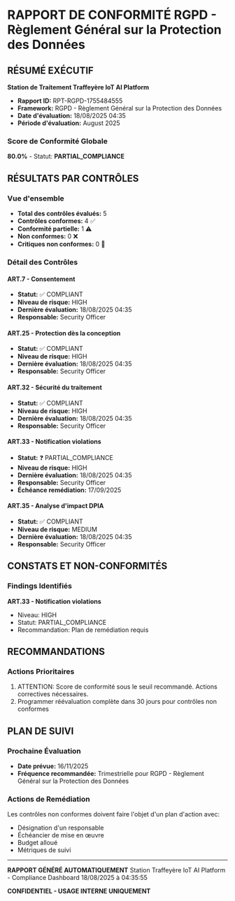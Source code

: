 
# RAPPORT DE CONFORMITÉ RGPD - Règlement Général sur la Protection des Données

## RÉSUMÉ EXÉCUTIF

**Station de Traitement Traffeyère IoT AI Platform**
- **Rapport ID:** RPT-RGPD-1755484555
- **Framework:** RGPD - Règlement Général sur la Protection des Données
- **Date d'évaluation:** 18/08/2025 04:35
- **Période d'évaluation:** August 2025

### Score de Conformité Globale
**80.0%** - Statut: **PARTIAL_COMPLIANCE**

## RÉSULTATS PAR CONTRÔLES

### Vue d'ensemble
- **Total des contrôles évalués:** 5
- **Contrôles conformes:** 4 ✅
- **Conformité partielle:** 1 ⚠️
- **Non conformes:** 0 ❌
- **Critiques non conformes:** 0 🚨

### Détail des Contrôles

#### ART.7 - Consentement
- **Statut:** ✅ COMPLIANT
- **Niveau de risque:** HIGH
- **Dernière évaluation:** 18/08/2025 04:35
- **Responsable:** Security Officer

#### ART.25 - Protection dès la conception
- **Statut:** ✅ COMPLIANT
- **Niveau de risque:** HIGH
- **Dernière évaluation:** 18/08/2025 04:35
- **Responsable:** Security Officer

#### ART.32 - Sécurité du traitement
- **Statut:** ✅ COMPLIANT
- **Niveau de risque:** HIGH
- **Dernière évaluation:** 18/08/2025 04:35
- **Responsable:** Security Officer

#### ART.33 - Notification violations
- **Statut:** ❓ PARTIAL_COMPLIANCE
- **Niveau de risque:** HIGH
- **Dernière évaluation:** 18/08/2025 04:35
- **Responsable:** Security Officer
- **Échéance remédiation:** 17/09/2025

#### ART.35 - Analyse d'impact DPIA
- **Statut:** ✅ COMPLIANT
- **Niveau de risque:** MEDIUM
- **Dernière évaluation:** 18/08/2025 04:35
- **Responsable:** Security Officer


## CONSTATS ET NON-CONFORMITÉS

### Findings Identifiés

**ART.33 - Notification violations**
- Niveau: HIGH
- Statut: PARTIAL_COMPLIANCE
- Recommandation: Plan de remédiation requis


## RECOMMANDATIONS

### Actions Prioritaires
1. ATTENTION: Score de conformité sous le seuil recommandé. Actions correctives nécessaires.
2. Programmer réévaluation complète dans 30 jours pour contrôles non conformes


## PLAN DE SUIVI

### Prochaine Évaluation
- **Date prévue:** 16/11/2025
- **Fréquence recommandée:** Trimestrielle pour RGPD - Règlement Général sur la Protection des Données

### Actions de Remédiation
Les contrôles non conformes doivent faire l'objet d'un plan d'action avec:
- Désignation d'un responsable
- Échéancier de mise en œuvre
- Budget alloué
- Métriques de suivi

---

**RAPPORT GÉNÉRÉ AUTOMATIQUEMENT**
Station Traffeyère IoT AI Platform - Compliance Dashboard
18/08/2025 à 04:35:55

**CONFIDENTIEL - USAGE INTERNE UNIQUEMENT**
